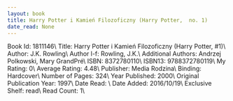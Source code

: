 ```yaml
---
layout: book
title: Harry Potter i Kamień Filozoficzny (Harry Potter,  no. 1)
date_read: None
---
```


Book Id: 1811146\ 
Title: Harry Potter i Kamień Filozoficzny (Harry Potter, #1)\ 
Author: J.K. Rowling\ 
Author l-f: Rowling, J.K.\ 
Additional Authors: Andrzej Polkowski, Mary GrandPré\ 
ISBN: 8372780110\ 
ISBN13: 9788372780119\ 
My Rating: 0\ 
Average Rating: 4.48\ 
Publisher: Media Rodzina\ 
Binding: Hardcover\ 
Number of Pages: 324\ 
Year Published: 2000\ 
Original Publication Year: 1997\ 
Date Read: \ 
Date Added: 2016/10/19\ 
Exclusive Shelf: read\ 
Read Count: 1\ 

